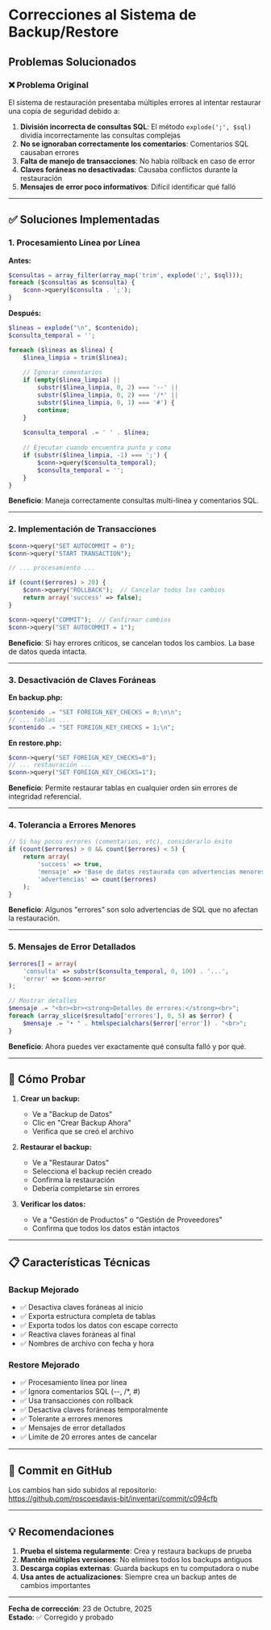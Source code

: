# Correcciones al Sistema de Backup/Restore

## Problemas Solucionados

### ❌ Problema Original

El sistema de restauración presentaba múltiples errores al intentar restaurar una copia de seguridad debido a:

1. **División incorrecta de consultas SQL**: El método `explode(';', $sql)` dividía incorrectamente las consultas complejas
2. **No se ignoraban correctamente los comentarios**: Comentarios SQL causaban errores
3. **Falta de manejo de transacciones**: No había rollback en caso de error
4. **Claves foráneas no desactivadas**: Causaba conflictos durante la restauración
5. **Mensajes de error poco informativos**: Difícil identificar qué falló

---

## ✅ Soluciones Implementadas

### 1. Procesamiento Línea por Línea

**Antes:**
```php
$consultas = array_filter(array_map('trim', explode(';', $sql)));
foreach ($consultas as $consulta) {
    $conn->query($consulta . ';');
}
```

**Después:**
```php
$lineas = explode("\n", $contenido);
$consulta_temporal = '';

foreach ($lineas as $linea) {
    $linea_limpia = trim($linea);
    
    // Ignorar comentarios
    if (empty($linea_limpia) || 
        substr($linea_limpia, 0, 2) === '--' || 
        substr($linea_limpia, 0, 2) === '/*' ||
        substr($linea_limpia, 0, 1) === '#') {
        continue;
    }
    
    $consulta_temporal .= ' ' . $linea;
    
    // Ejecutar cuando encuentra punto y coma
    if (substr($linea_limpia, -1) === ';') {
        $conn->query($consulta_temporal);
        $consulta_temporal = '';
    }
}
```

**Beneficio**: Maneja correctamente consultas multi-línea y comentarios SQL.

---

### 2. Implementación de Transacciones

```php
$conn->query("SET AUTOCOMMIT = 0");
$conn->query("START TRANSACTION");

// ... procesamiento ...

if (count($errores) > 20) {
    $conn->query("ROLLBACK");  // Cancelar todos los cambios
    return array('success' => false);
}

$conn->query("COMMIT");  // Confirmar cambios
$conn->query("SET AUTOCOMMIT = 1");
```

**Beneficio**: Si hay errores críticos, se cancelan todos los cambios. La base de datos queda intacta.

---

### 3. Desactivación de Claves Foráneas

**En backup.php:**
```php
$contenido .= "SET FOREIGN_KEY_CHECKS = 0;\n\n";
// ... tablas ...
$contenido .= "SET FOREIGN_KEY_CHECKS = 1;\n";
```

**En restore.php:**
```php
$conn->query("SET FOREIGN_KEY_CHECKS=0");
// ... restauración ...
$conn->query("SET FOREIGN_KEY_CHECKS=1");
```

**Beneficio**: Permite restaurar tablas en cualquier orden sin errores de integridad referencial.

---

### 4. Tolerancia a Errores Menores

```php
// Si hay pocos errores (comentarios, etc), considerarlo éxito
if (count($errores) > 0 && count($errores) < 5) {
    return array(
        'success' => true,
        'mensaje' => 'Base de datos restaurada con advertencias menores.',
        'advertencias' => count($errores)
    );
}
```

**Beneficio**: Algunos "errores" son solo advertencias de SQL que no afectan la restauración.

---

### 5. Mensajes de Error Detallados

```php
$errores[] = array(
    'consulta' => substr($consulta_temporal, 0, 100) . '...',
    'error' => $conn->error
);

// Mostrar detalles
$mensaje .= "<br><br><strong>Detalles de errores:</strong><br>";
foreach (array_slice($resultado['errores'], 0, 5) as $error) {
    $mensaje .= "• " . htmlspecialchars($error['error']) . "<br>";
}
```

**Beneficio**: Ahora puedes ver exactamente qué consulta falló y por qué.

---

## 🧪 Cómo Probar

1. **Crear un backup:**
   - Ve a "Backup de Datos"
   - Clic en "Crear Backup Ahora"
   - Verifica que se creó el archivo

2. **Restaurar el backup:**
   - Ve a "Restaurar Datos"
   - Selecciona el backup recién creado
   - Confirma la restauración
   - Debería completarse sin errores

3. **Verificar los datos:**
   - Ve a "Gestión de Productos" o "Gestión de Proveedores"
   - Confirma que todos los datos están intactos

---

## 📋 Características Técnicas

### Backup Mejorado
- ✅ Desactiva claves foráneas al inicio
- ✅ Exporta estructura completa de tablas
- ✅ Exporta todos los datos con escape correcto
- ✅ Reactiva claves foráneas al final
- ✅ Nombres de archivo con fecha y hora

### Restore Mejorado
- ✅ Procesamiento línea por línea
- ✅ Ignora comentarios SQL (--, /*, #)
- ✅ Usa transacciones con rollback
- ✅ Desactiva claves foráneas temporalmente
- ✅ Tolerante a errores menores
- ✅ Mensajes de error detallados
- ✅ Límite de 20 errores antes de cancelar

---

## 🔗 Commit en GitHub

Los cambios han sido subidos al repositorio:
https://github.com/roscoesdavis-bit/inventari/commit/c094cfb

---

## 💡 Recomendaciones

1. **Prueba el sistema regularmente**: Crea y restaura backups de prueba
2. **Mantén múltiples versiones**: No elimines todos los backups antiguos
3. **Descarga copias externas**: Guarda backups en tu computadora o nube
4. **Usa antes de actualizaciones**: Siempre crea un backup antes de cambios importantes

---

**Fecha de corrección**: 23 de Octubre, 2025  
**Estado**: ✅ Corregido y probado

